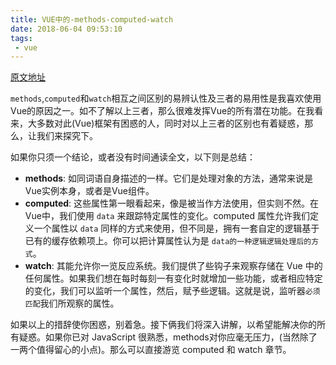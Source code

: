 ```yaml
---
title: VUE中的-methods-computed-watch
date: 2018-06-04 09:53:10
tags:
 - vue
---
```


[原文地址](https://css-tricks.com/methods-computed-and-watchers-in-vue-js/#article-header-id-2)

`methods`,`computed`和`watch`相互之间区别的易辨认性及三者的易用性是我喜欢使用Vue的原因之一。如不了解以上三者，那么很难发挥Vue的所有潜在功能。在我看来，大多数对此(Vue)框架有困惑的人，同时对以上三者的区别也有着疑惑，那么，让我们来探究下。

如果你只须一个结论，或者没有时间通读全文，以下则是总结：
* **methods**: 如同词语自身描述的一样。它们是处理对象的方法，通常来说是Vue实例本身，或者是Vue组件。
* **computed**: 这些属性第一眼看起来，像是被当作方法使用，但实则不然。在Vue中，我们使用 `data` 来跟踪特定属性的变化。computed 属性允许我们定义一个属性以 `data` 同样的方式来使用，但不同是，拥有一套自定的逻辑基于已有的缓存依赖项上。你可以把计算属性认为是 `data的一种逻辑逻辑处理后的方式`。
* **watch**: 其能允许你一览反应系统。我们提供了些钩子来观察存储在 Vue 中的任何属性。如果我们想在每时每刻一有变化时就增加一些功能，或者相应特定的变化，我们可以监听一个属性，然后，赋予些逻辑。这就是说，监听器`必须匹配`我们所观察的属性。

如果以上的措辞使你困惑，别着急。接下俩我们将深入讲解，以希望能解决你的所有疑惑。如果你已对 JavaScript 很熟悉，methods对你应毫无压力，(当然除了一两个值得留心的小点)。那么可以直接游览 computed 和 watch 章节。

